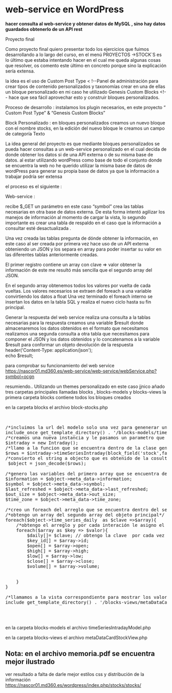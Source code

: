 # web-service en WordPress
<strong>hacer consulta al web-service y obtener datos de MySQL , sino hay datos guardados obtenerlo de un API rest
</strong>


Proyecto final

Como proyecto final quiero presentar todo los ejercicios que fuimos desarrollando a lo largo del curso, en el menú PROYECTOS ->STOCK`S es lo último que estaba intentando hacer en el cual me queda algunas cosas que resolver, os comento este último en concreto porque sino la explicación sería extensa.  

la idea es el uso de Custom Post Type < !--Panel de administración para crear tipos de contenido personalizados y taxonomías 
crear en una de ellas un bloque personalizado en mi caso he utilizado Genesis Custom Blocks <!-- hace que sea fácil aprovechar esto y construir bloques personalizados.


Proceso de desarrollo : 
instalamos  los plugin necesarios, en este proyecto “ Custom Post Type” & “Genesis Custom Blocks”

Block Personalizado : 
	en bloques personalizados creamos un nuevo bloque con el nombre stocks,
en la edición del nuevo bloque le creamos un campo de categoría Texto



La idea general del proyecto es que mediante bloques personalizados se pueda hacer consultas a un web-service personalizado en el cual decida de donde obtener los datos si de una API externa o de su misma base de datos.
al estar utilizando wordPress como base de todo el conjunto donde se encuentra la web no he querido utilizar la misma base de datos de wordPress para generar su propia base de datos ya que la información a trabajar podría ser extensa 

el proceso es el siguiente :


Web-service : 

recibe $_GET un parámetro en este caso “symbol” crea las tablas necesarias en otra base de datos externa.
De esta forma intentó agilizar los manejos de información al momento de cargar la vista, lo segundo importante es crear una tabla de respaldo en el caso que la información a consultar esté desactualizada .


Una vez creada las tablas  pregunta de dónde obtener la información, en este caso al ser creada por primera vez hace uso de un API externa obteniendo un JSON y los separa en array para poder insertar su valor  en las diferentes tablas anteriormente creadas.


El primer registro contiene un array con clave => valor  obtener la información de este me resultó más sencilla que el segundo array del JSON.


En el segundo array obtenemos todos los valores por vuelta de cada vueltas.
Los valores necesarios se extraen del foreach a una variable convirtiendo los datos a float Una vez terminado el foreach interno se insertan los datos en la tabla SQL y realiza el nuevo ciclo hasta su fin principal. 


Generar la respuesta del web service
realiza una consulta a la tablas necesarias para la respuesta
creamos una variable $result donde almacenaremos los datos obtenidos en el formato que 
necesitamos 
realizamos una segunda consulta a otra tabla que necesitamos para componer el JSON
y los datos obtenidos y lo concatenamos a la variable $result para conformar un objeto
devolución de la respuesta 
header('Content-Type: application/json');		
echo $result;

para comprobar su funcionamiento del web service https://nascor01.md360.es/web-service/web-service/webService.php?symbol=ocgn 



resumiendo..
Utilizando un themes personalizado en este caso jjnico añado tres carpetas principales
llamadas blocks , blocks-models y blocks-views 
la primera carpeta blocks contiene todos los bloques creados 



en la carpeta blocks
el archivo block-stocks.php
<pre>


/*incluimos la url del modelo solo una vez para genenerar una nueva instancia por cada vez que se llame al bloque*/
include_once get_template_directory() . '/blocks-models/timeSeriesIntradayModel.php';
/*creamos una nueva instancia y le pasamos un parametro que retornara un valor que será almacenado en la variable rows*/
$intraday = new Intraday();
/*llamo a la funcion que se encuentra dentro de la clase generada por la instancia  y le paso un string recibido */
$rows = $intraday->timeSeriesIntraday(block_field('stock',false));
/*convierto el string a objecto que es obtenido de la cosulta al web-service para poder trabajarlo mejor*/
 $object = json_decode($rows);

/*genero las variables del primero array que se encuentra dentro del objecto para un mejor manejo de la informacion y programación */
$information = $object->meta_data->information;
$symbol = $object->meta_data->symbol;
$last_refreshed = $object->meta_data->last_refreshed;
$out_size = $object->meta_data->out_size;
$time_zone = $object->meta_data->time_zone;

/*creo un foreach del arreglo que se encuentra dentro del segundo array del objeto principal*/
/*obtengo un array del segundo array del objeto principal*/
foreach($object->time_series_daily  as $clave =>$array){
	/*obtengo el arreglo y por cada interación le asigno el valor de cada key a su variable correspondiente */
	foreach($array as $key => $valor){
		$daily[]= $clave; // obtengo la clave  por cada vez que se ejecuta el primer foreach por vuelta
		$key_id[] = $array->id;
		$open[] = $array->open;
		$high[] = $array->high;
		$low[] = $array->low;
		$close[] = $array->close;
		$volume[] = $array->volume;
		
		
	}
}	

/*llamamos a la vista correspondiente para mostrar los valores */
include get_template_directory() . '/blocks-views/metaDataCardStockView.php';



</pre>

en la carpeta blocks-models
el archivo timeSeriesIntradayModel.php


en la carpeta blocks-views
el archivo  metaDataCardStockView.php 


<h2><strong>Nota:</strong> en el archivo memoria.pdf se encuentra mejor ilustrado </h2>

ver resultado a falta de darle mejor estilos css  y distribución de la información  
https://nascor01.md360.es/wordpress/index.php/stocks/stocks/
